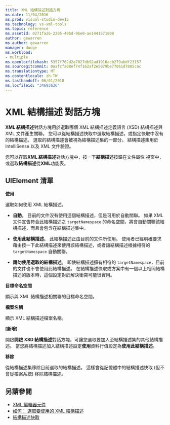 ```yaml
---
title: XML 結構描述對話方塊
ms.date: 11/04/2016
ms.prod: visual-studio-dev15
ms.technology: vs-xml-tools
ms.topic: reference
ms.assetid: 0271fa26-2205-49bd-96e0-ae1441571808
author: gewarren
ms.author: gewarren
manager: douge
ms.workload:
- multiple
ms.openlocfilehash: 5357f762d2a7027db92ad1916acb279abdf23157
ms.sourcegitcommit: 0aafcfa08ef74f162af2e5079be77061d7885cac
ms.translationtype: MT
ms.contentlocale: zh-TW
ms.lasthandoff: 06/01/2018
ms.locfileid: "34693636"
---
```

# <a name="xml-schemas-dialog-box"></a>XML 結構描述 對話方塊

**XML 結構描述**對話方塊用於選取哪個 XML 結構描述定義語言 (XSD) 結構描述與 XML 文件產生關聯。 您可以從結構描述快取中選取結構描述，或指定快取中沒有的結構描述。 選取的結構描述會被視為結構描述集的一部分。 結構描述集用於 IntelliSense 以及 XML 文件驗證。

您可以存取**XML 結構描述**對話方塊中，按一下**結構描述**按鈕在文件屬性 視窗中，或選取**結構描述**從**XML**功能表。

## <a name="uielement-list"></a>UIElement 清單
 **使用**

 選取如何使用 XML 結構描述。

-   **自動**。 目前的文件沒有使用這個結構描述，但是可用於自動關聯。 如果 XML 文件宣告符合此結構描述之 `targetNamespace` 的命名空間，將會自動關聯該結構描述，而且會包含在結構描述集中。

-   **使用此結構描述**。 此結構描述正由目前的文件所使用。 使用者已經明確要求藉由按一下此結構描述來使用該結構描述，或者讓結構描述根據相符的 `targetNamespace` 自動關聯。

-   **請勿使用選取的結構描述**。 即使結構描述擁有相符的 `targetNamespace`，目前的文件也不會使用此結構描述。 在結構描述快取或方案中有一個以上相同結構描述的版本時，這個設定對於解決衝突可能很實用。

**目標命名空間**

顯示與 XML 結構描述相關聯的目標命名空間。

**檔案名稱**

顯示 XML 結構描述檔案名稱。

**[新增]**

開啟**開啟 XSD 結構描述**對話方塊，可讓您選取要加入至結構描述集的其他結構描述。 當您將結構描述加入結構描述設定**使用**資料行值設定為**使用此結構描述**。

**移除**

從結構描述集移除目前選取的結構描述。 這樣會從記憶體中的結構描述快取 (但不會從檔案系統) 移除結構描述。

## <a name="see-also"></a>另請參閱

- [XML 編輯器元件](../xml-tools/xml-editor-components.md)
- [如何： 選取要使用的 XML 結構描述](../xml-tools/how-to-select-the-xml-schemas-to-use.md)
- [結構描述快取](../xml-tools/schema-cache.md)